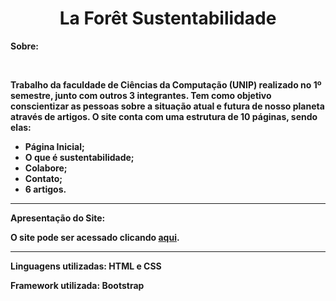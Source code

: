 <h1 align="center"><strong>La Forêt Sustentabilidade<strong></h1>
<p><strong>Sobre:</strong></p>
<br>
<p>Trabalho da faculdade de Ciências da Computação (UNIP) realizado no 1º semestre, junto com outros 3 integrantes. Tem como objetivo conscientizar as pessoas sobre a situação atual e futura de nosso planeta através de artigos. O site conta com uma estrutura de 10 páginas, sendo elas:</p>
<ul>
 <li>Página Inicial;</li>
 <li>O que é sustentabilidade;</li>
 <li>Colabore;</li>
 <li>Contato;</li>
 <li>6 artigos.</li>
</ul>
<hr>
<p><strong>Apresentação do Site:</strong></p>
<p>O site pode ser acessado clicando <a href="https://laforetsustentabilidade.000webhostapp.com/index.html">aqui</a>.</p>
<hr>
<p>Linguagens utilizadas: HTML e CSS</p>
<p>Framework utilizada: Bootstrap</p>
